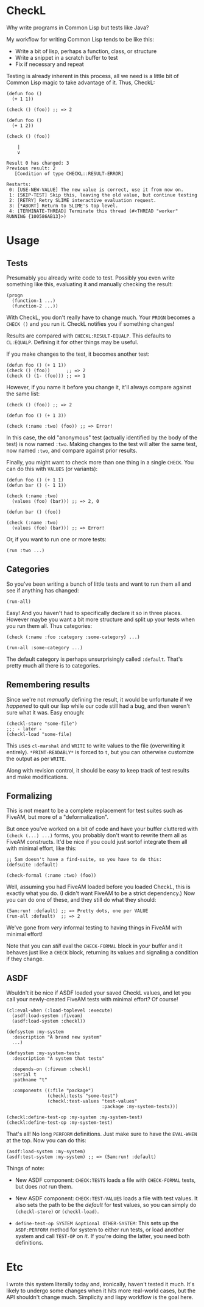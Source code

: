 # CheckL

Why write programs in Common Lisp but tests like Java?

My workflow for writing Common Lisp tends to be like this:

* Write a bit of lisp, perhaps a function, class, or structure
* Write a snippet in a scratch buffer to test
* Fix if necessary and repeat

Testing is already inherent in this process, all we need is a little
bit of Common Lisp magic to take advantage of it.  Thus, CheckL:

```
(defun foo ()
  (+ 1 1))

(check () (foo)) ;; => 2

(defun foo ()
  (+ 1 2))

(check () (foo))

    |
    v

Result 0 has changed: 3
Previous result: 2
   [Condition of type CHECKL::RESULT-ERROR]

Restarts:
 0: [USE-NEW-VALUE] The new value is correct, use it from now on.
 1: [SKIP-TEST] Skip this, leaving the old value, but continue testing
 2: [RETRY] Retry SLIME interactive evaluation request.
 3: [*ABORT] Return to SLIME's top level.
 4: [TERMINATE-THREAD] Terminate this thread (#<THREAD "worker" RUNNING {100586AB13}>)
```

# Usage

## Tests

Presumably you already write code to test.  Possibly you even write
something like this, evaluating it and manually checking the result:

```
(progn
  (function-1 ...)
  (function-2 ...))
```

With CheckL, you don't really have to change much.  Your `PROGN`
becomes a `CHECK ()` and you run it.  CheckL notifies you if something
changes!

Results are compared with `CHECKL:RESULT-EQUALP`.  This defaults to
`CL:EQUALP`.  Defining it for other things may be useful.

If you make changes to the test, it becomes another test:

```
(defun foo () (+ 1 1))
(check () (foo))      ;; => 2
(check () (1- (foo))) ;; => 1
```

However, if you name it before you change it, it'll always compare
against the same list:

```
(check () (foo)) ;; => 2

(defun foo () (+ 1 3))

(check (:name :two) (foo)) ;; => Error!
```

In this case, the old "anonymous" test (actually identified by the
body of the test) is now named `:two`.  Making changes to the test
will alter the same test, now named `:two`, and compare against prior
results.

Finally, you might want to check more than one thing in a single
`CHECK`.  You can do this with `VALUES` (or variants):

```
(defun foo () (+ 1 1)
(defun bar () (- 1 1))

(check (:name :two)
  (values (foo) (bar))) ;; => 2, 0

(defun bar () (foo))

(check (:name :two)
  (values (foo) (bar))) ;; => Error!
```

Or, if you want to run one or more tests:

```
(run :two ...)
```

## Categories

So you've been writing a bunch of little tests and want to run them
all and see if anything has changed:

```
(run-all)
```

Easy!  And you haven't had to specifically declare it so in three
places.  However maybe you want a bit more structure and split up your
tests when you run them all.  Thus categories:

```
(check (:name :foo :category :some-category) ...)

(run-all :some-category ...)
```

The default category is perhaps unsurprisingly called `:default`.
That's pretty much all there is to categories.

## Remembering results

Since we're not *manually* defining the result, it would be
unfortunate if we *happened* to quit our lisp while our code still had
a bug, and then weren't sure what it was.  Easy enough:

```
(checkl-store "some-file")
;;; - later -
(checkl-load "some-file)
```

This uses `cl-marshal` and `WRITE` to write values to the file
(overwriting it entirely).  `*PRINT-READABLY*` is forced to `t`, but
you can otherwise customize the output as per `WRITE`.

Along with revision control, it should be easy to keep track of test
results and make modifications.

## Formalizing

This is not meant to be a complete replacement for test suites such as
FiveAM, but more of a "deformalization".

But once you've worked on a bit of code and have your buffer cluttered
with `(check (...) ...)` forms, you probably don't want to rewrite
them all as FiveAM constructs.  It'd be nice if you could just sortof
integrate them all with minimal effort, like this:

```
;; 5am doesn't have a find-suite, so you have to do this:
(defsuite :default)

(check-formal (:name :two) (foo))
```

Well, assuming you had FiveAM loaded before you loaded CheckL, this is
exactly what you do.  (I didn't want FiveAM to be a strict
dependency.)  Now you can do one of these, and they still do what they
should:

```
(5am:run! :default) ;; => Pretty dots, one per VALUE
(run-all :default)  ;; => 2
```

We've gone from *very* informal testing to having things in FiveAM
with minimal effort!

Note that you can *still* eval the `CHECK-FORMAL` block in your buffer
and it behaves just like a `CHECK` block, returning its values and
signaling a condition if they change.

## ASDF

Wouldn't it be nice if ASDF loaded your saved CheckL values, and let
you call your newly-created FiveAM tests with minimal effort?  Of
course!

```
(cl:eval-when (:load-toplevel :execute)
  (asdf:load-system :fiveam)
  (asdf:load-system :checkl))

(defsystem :my-system
  :description "A brand new system"
  ...)

(defsystem :my-system-tests
  :description "A system that tests"
  
  :depends-on (:fiveam :checkl)
  :serial t
  :pathname "t"

  :components ((:file "package")
               (checkl:tests "some-test")
               (checkl:test-values "test-values"
                                   :package :my-system-tests)))

(checkl:define-test-op :my-system :my-system-test)
(checkl:define-test-op :my-system-test)
```

That's all!  No long `PERFORM` definitions.  Just make sure to have
the `EVAL-WHEN` at the top.  Now you can do this:

```
(asdf:load-system :my-system)
(asdf:test-system :my-system) ;; => (5am:run! :default)
```

Things of note:

* New ASDF component: `CHECK:TESTS` loads a file with `CHECK-FORMAL`
  tests, but does *not* run them.

* New ASDF component: `CHECK:TEST-VALUES` loads a file with test
  values.  It also sets the path to be the *default* for test values,
  so you can simply do `(checkl-store)` or `(checkl-load)`.

* `define-test-op SYSTEM &optional OTHER-SYSTEM`: This sets up the
  `ASDF:PERFORM` method for system to either run tests, or load
  another system and call `TEST-OP` on *it*.  If you're doing the
  latter, you need both definitions.

# Etc

I wrote this system literally today and, ironically, haven't tested it
much.  It's likely to undergo some changes when it hits more
real-world cases, but the API shouldn't change much.  Simplicity and
lispy workflow is the goal here.
